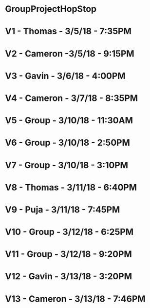 # GroupProjectHopStop

# V1 - Thomas - 3/5/18 - 7:35PM
# V2 - Cameron -3/5/18 - 9:15PM
# V3 - Gavin - 3/6/18 - 4:00PM
# V4 - Cameron - 3/7/18 - 8:35PM
# V5 - Group - 3/10/18 - 11:30AM
# V6 - Group - 3/10/18 - 2:50PM
# V7 - Group - 3/10/18 - 3:10PM
# V8 - Thomas - 3/11/18 - 6:40PM
# V9 - Puja - 3/11/18 - 7:45PM
# V10 - Group - 3/12/18 - 6:25PM
# V11 - Group - 3/12/18 - 9:20PM
# V12 - Gavin - 3/13/18 - 3:20PM
# V13 - Cameron - 3/13/18 - 7:46PM